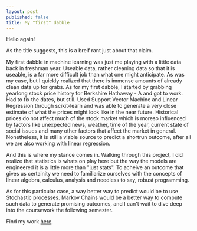 ```yaml
---
layout: post
published: false
title: My "first" dabble
---
```

Hello again!

As the title suggests, this is a breif rant just about that claim.

My first dabble in machine learning was just me playing with a little data back in freshman year. Useable data, rather cleaning data so that it is useable, is a far more difficult job than what one might anticipate. As was my case, but I quickly realized that there is immense amounts of already clean data up for grabs. As for my first dabble, I started by grabbing yearlong stock price history for Berkshire Hathaway - A and got to work. Had to fix the dates, but still. Used Support Vector Machine and Linear Regression through scikit-learn and was able to generate a very close estimate of what the prices might look like in the near future. Historical prices do not affect much of the stock market which is moreso influenced by factors like unexpected news, weather, time of the year, current state of social issues and many other factors that affect the market in general. Nonetheless, it is still a viable source to predict a shortrun outcome, after all we are also working with linear regression.

And this is where my stance comes in. Walking through this project, I did realize that statistics is whats on play here but the way the models are engineered it is a little more than "just stats". To acheive an outcome that gives us certainity we need to familiarize ourselves with the concepts of linear algebra, calculus, analysis and needless to say, robust programming.

As for this particular case, a way better way to predict would be to use Stochastic processes. Markov Chains would be a better way to compute such data to generate promising outcomes, and I can't wait to dive deep into the coursework the following semester.

Find my work [here](https://github.com/ShahzaibP/stock-predictor-w-svm).
